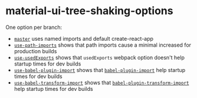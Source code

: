 # material-ui-tree-shaking-options

One option per branch:

- [`master`](https://github.com/eps1lon/material-ui-tree-shaking-options/tree/master) uses named imports and default create-react-app
- [`use-path-imports`](https://github.com/eps1lon/material-ui-tree-shaking-options/tree/use-path-imports) shows that path imports cause a minimal increased for production builds
- [`use-usedExports`](https://github.com/eps1lon/material-ui-tree-shaking-options/tree/use-usedExports) shows that `usedExports` webpack option doesn't help startup times for dev builds
- [`use-babel-plugin-import`](https://github.com/eps1lon/material-ui-tree-shaking-options/tree/use-babel-plugin-import) shows that [`babel-plugin-import`](https://www.npmjs.com/package/babel-plugin-import) help startup times for dev builds
- [`use-babel-transform-import`](https://github.com/eps1lon/material-ui-tree-shaking-options/tree/use-babel-transform-import) shows that [`babel-plugin-transform-import`](https://www.npmjs.com/package/babel-plugin-transform-import) help startup times for dev builds
